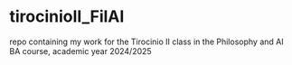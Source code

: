 # tirocinioII_FilAI
repo containing my work for the Tirocinio II class in the Philosophy and AI BA course, academic year 2024/2025
